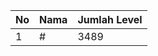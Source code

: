 | No | Nama            | Jumlah Level |
|----|-----------------|--------------|
| 1  | #    |    3489        |
